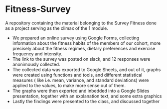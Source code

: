 # Fitness-Survey
A repository containing the material belonging to the Survey Fitness done as a project serving as the climax of the 1 module.
- We prepared an online survey using Google Forms, collecting information about the fitness habits of the members of our cohort, more precisely about the fitness regimes, dietary preferences and exercise frequency and intensity.
- The link to the survey was posted on slack, and 12 responses were anonimously collected.
- The collected data was exported to Google Sheets, and out of it, graphs were created using functions and tools, and different statistical measures ( like i.e. mean, variance, and standard deviations) were applied to the values, to make more sense out of them.
- The graphs were then exported and inbedded into a Google Slides presentation, together with an explanation text, and some extra graphics
- Lastly the findings were presented to the class, and discussed together
